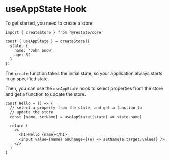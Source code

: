 # useAppState Hook

To get started, you need to create a store:

```tsx
import { createStore } from '@restate/core'

const { useAppState } = createStore({
  state: {
    name: 'John Snow',
    age: 32
  }
})
```

The `create` function takes the initial state, so your application always starts in an specified state.

Then, you can use the `useAppState` hook to select properties from the store and get a function to update the store.

```tsx
const Hello = () => {
  // select a property from the state, and get a function to
  // update the store
  const [name, setName] = useAppState((state) => state.name)

  return (
    <>
      <h1>Hello {name}</h1>
      <input value={name} onChange={(e) => setName(e.target.value)} />
    </>
  )
}
```
